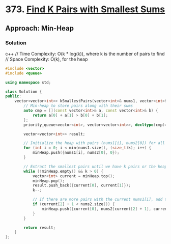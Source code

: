 # 373. [Find K Pairs with Smallest Sums](https://leetcode.com/problems/find-k-pairs-with-smallest-sums/)

## Approach: Min-Heap

### Solution
c++
// Time Complexity: O(k * log(k)), where k is the number of pairs to find
// Space Complexity: O(k), for the heap
```cpp
#include <vector>
#include <queue>

using namespace std;

class Solution {
public:
    vector<vector<int>> kSmallestPairs(vector<int>& nums1, vector<int>& nums2, int k) {
        // Min-heap to store pairs along with their sums
        auto cmp = [](const vector<int>& a, const vector<int>& b) {
            return a[0] + a[1] > b[0] + b[1];
        };
        priority_queue<vector<int>, vector<vector<int>>, decltype(cmp)> minHeap(cmp);

        vector<vector<int>> result;

        // Initialize the heap with pairs (nums1[i], nums2[0]) for all i
        for (int i = 0; i < min(nums1.size(), (size_t)k); i++) {
            minHeap.push({nums1[i], nums2[0], 0});
        }

        // Extract the smallest pairs until we have k pairs or the heap is empty
        while (!minHeap.empty() && k > 0) {
            vector<int> current = minHeap.top();
            minHeap.pop();
            result.push_back({current[0], current[1]});
            k--;

            // If there are more pairs with the current nums1[i], add them to the heap
            if (current[2] + 1 < nums2.size()) {
                minHeap.push({current[0], nums2[current[2] + 1], current[2] + 1});
            }
        }

        return result;
    }
};
```

